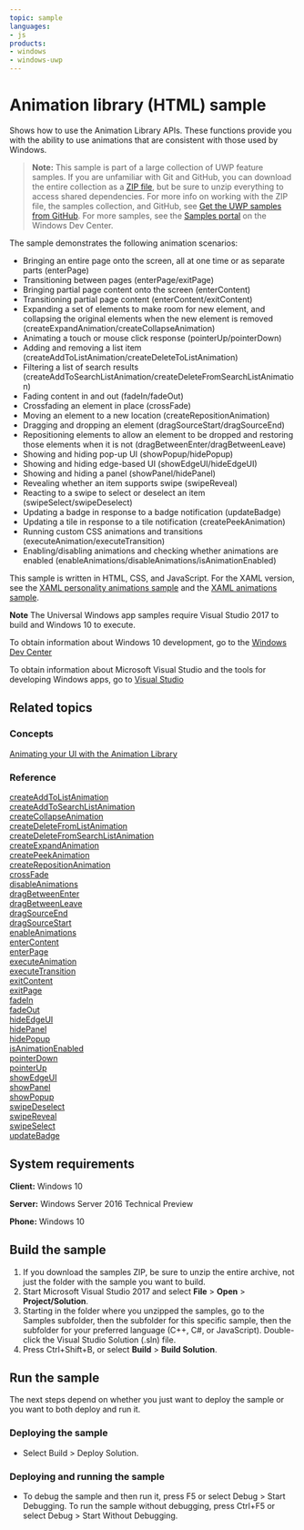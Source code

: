 ```yaml
---
topic: sample
languages:
- js
products:
- windows
- windows-uwp
---
```


<!---
  category: GraphicsAndAnimation
  samplefwlink: http://go.microsoft.com/fwlink/p/?LinkId=620483
--->

# Animation library (HTML) sample

Shows how to use the Animation Library APIs. These functions provide you with the ability to use animations 
that are consistent with those used by Windows.

> **Note:** This sample is part of a large collection of UWP feature samples. 
> If you are unfamiliar with Git and GitHub, you can download the entire collection as a 
> [ZIP file](https://github.com/Microsoft/Windows-universal-samples/archive/master.zip), but be 
> sure to unzip everything to access shared dependencies. For more info on working with the ZIP file, 
> the samples collection, and GitHub, see [Get the UWP samples from GitHub](https://aka.ms/ovu2uq). 
> For more samples, see the [Samples portal](https://aka.ms/winsamples) on the Windows Dev Center. 

The sample demonstrates the following animation scenarios:

-   Bringing an entire page onto the screen, all at one time or as separate parts (enterPage)
-   Transitioning between pages (enterPage/exitPage)
-   Bringing partial page content onto the screen (enterContent)
-   Transitioning partial page content (enterContent/exitContent)
-   Expanding a set of elements to make room for new element, and collapsing the original elements when the new element is removed (createExpandAnimation/createCollapseAnimation)
-   Animating a touch or mouse click response (pointerUp/pointerDown)
-   Adding and removing a list item (createAddToListAnimation/createDeleteToListAnimation)
-   Filtering a list of search results (createAddToSearchListAnimation/createDeleteFromSearchListAnimation)
-   Fading content in and out (fadeIn/fadeOut)
-   Crossfading an element in place (crossFade)
-   Moving an element to a new location (createRepositionAnimation)
-   Dragging and dropping an element (dragSourceStart/dragSourceEnd)
-   Repositioning elements to allow an element to be dropped and restoring those elements when it is not (dragBetweenEnter/dragBetweenLeave)
-   Showing and hiding pop-up UI (showPopup/hidePopup)
-   Showing and hiding edge-based UI (showEdgeUI/hideEdgeUI)
-   Showing and hiding a panel (showPanel/hidePanel)
-   Revealing whether an item supports swipe (swipeReveal)
-   Reacting to a swipe to select or deselect an item (swipeSelect/swipeDeselect)
-   Updating a badge in response to a badge notification (updateBadge)
-   Updating a tile in response to a tile notification (createPeekAnimation)
-   Running custom CSS animations and transitions (executeAnimation/executeTransition)
-   Enabling/disabling animations and checking whether animations are enabled (enableAnimations/disableAnimations/isAnimationEnabled)

This sample is written in HTML, CSS, and JavaScript. For the XAML version, see the [XAML personality animations sample](http://go.microsoft.com/fwlink/p/?linkid=242401) and the [XAML animations sample](http://go.microsoft.com/fwlink/p/?linkid=242404).

**Note** The Universal Windows app samples require Visual Studio 2017 to build and Windows 10 to execute.
 
To obtain information about Windows 10 development, go to the [Windows Dev Center](http://go.microsoft.com/fwlink/?LinkID=532421)

To obtain information about Microsoft Visual Studio and the tools for developing Windows apps, go to [Visual Studio](http://go.microsoft.com/fwlink/?LinkID=532422)

## Related topics

### Concepts

[Animating your UI with the Animation Library](http://msdn.microsoft.com/library/windows/apps/hh465165)

### Reference

[createAddToListAnimation](http://msdn.microsoft.com/library/windows/apps/br212653)  
[createAddToSearchListAnimation](http://msdn.microsoft.com/library/windows/apps/br212654)  
[createCollapseAnimation](http://msdn.microsoft.com/library/windows/apps/br212655)  
[createDeleteFromListAnimation](http://msdn.microsoft.com/library/windows/apps/br212656)  
[createDeleteFromSearchListAnimation](http://msdn.microsoft.com/library/windows/apps/br212657)  
[createExpandAnimation](http://msdn.microsoft.com/library/windows/apps/br212658)  
[createPeekAnimation](http://msdn.microsoft.com/library/windows/apps/br212659)  
[createRepositionAnimation](http://msdn.microsoft.com/library/windows/apps/br212660)  
[crossFade](http://msdn.microsoft.com/library/windows/apps/br212661)  
[disableAnimations](http://msdn.microsoft.com/library/windows/apps/hh779759)  
[dragBetweenEnter](http://msdn.microsoft.com/library/windows/apps/br212668)  
[dragBetweenLeave](http://msdn.microsoft.com/library/windows/apps/br212669)  
[dragSourceEnd](http://msdn.microsoft.com/library/windows/apps/br212670)  
[dragSourceStart](http://msdn.microsoft.com/library/windows/apps/br212671)  
[enableAnimations](http://msdn.microsoft.com/library/windows/apps/hh779760)  
[enterContent](http://msdn.microsoft.com/library/windows/apps/hh701582)  
[enterPage](http://msdn.microsoft.com/library/windows/apps/br212672)  
[executeAnimation](http://msdn.microsoft.com/library/windows/apps/hh779762)  
[executeTransition](http://msdn.microsoft.com/library/windows/apps/hh779763)  
[exitContent](http://msdn.microsoft.com/library/windows/apps/hh701585)  
[exitPage](http://msdn.microsoft.com/library/windows/apps/hh701586)  
[fadeIn](http://msdn.microsoft.com/library/windows/apps/br212673)  
[fadeOut](http://msdn.microsoft.com/library/windows/apps/br212674)  
[hideEdgeUI](http://msdn.microsoft.com/library/windows/apps/br212676)  
[hidePanel](http://msdn.microsoft.com/library/windows/apps/br212677)  
[hidePopup](http://msdn.microsoft.com/library/windows/apps/br212678)  
[isAnimationEnabled](http://msdn.microsoft.com/library/windows/apps/hh779793)  
[pointerDown](http://msdn.microsoft.com/library/windows/apps/br212680)  
[pointerUp](http://msdn.microsoft.com/library/windows/apps/br212681)  
[showEdgeUI](http://msdn.microsoft.com/library/windows/apps/br230466)  
[showPanel](http://msdn.microsoft.com/library/windows/apps/br230467)  
[showPopup](http://msdn.microsoft.com/library/windows/apps/br230468)  
[swipeDeselect](http://msdn.microsoft.com/library/windows/apps/br212662)  
[swipeReveal](http://msdn.microsoft.com/library/windows/apps/br212663)  
[swipeSelect](http://msdn.microsoft.com/library/windows/apps/br212664)  
[updateBadge](http://msdn.microsoft.com/library/windows/apps/br230471)  

## System requirements

**Client:** Windows 10

**Server:** Windows Server 2016 Technical Preview

**Phone:** Windows 10

## Build the sample

1. If you download the samples ZIP, be sure to unzip the entire archive, not just the folder with the sample you want to build. 
2. Start Microsoft Visual Studio 2017 and select **File** \> **Open** \> **Project/Solution**.
3. Starting in the folder where you unzipped the samples, go to the Samples subfolder, then the subfolder for this specific sample, then the subfolder for your preferred language (C++, C#, or JavaScript). Double-click the Visual Studio Solution (.sln) file.
4. Press Ctrl+Shift+B, or select **Build** \> **Build Solution**.

## Run the sample

The next steps depend on whether you just want to deploy the sample or you want to both deploy and run it.

### Deploying the sample

- Select Build > Deploy Solution. 

### Deploying and running the sample

- To debug the sample and then run it, press F5 or select Debug >  Start Debugging. To run the sample without debugging, press Ctrl+F5 or select Debug > Start Without Debugging. 
